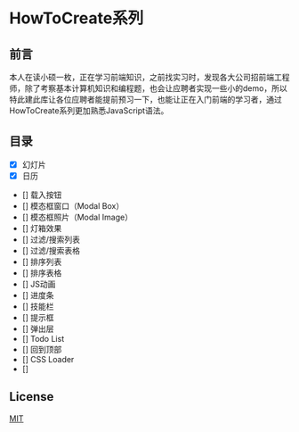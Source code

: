 # HowToCreate系列

## 前言

本人在读小硕一枚，正在学习前端知识，之前找实习时，发现各大公司招前端工程师，除了考察基本计算机知识和编程题，也会让应聘者实现一些小的demo，所以特此建此库让各位应聘者能提前预习一下，也能让正在入门前端的学习者，通过HowToCreate系列更加熟悉JavaScript语法。


## 目录
- [x] 幻灯片
- [x] 日历
- [] 载入按钮
- [] 模态框窗口（Modal Box）
- [] 模态框照片（Modal Image）
- [] 灯箱效果
- [] 过滤/搜索列表
- [] 过滤/搜索表格
- [] 排序列表
- [] 排序表格
- [] JS动画
- [] 进度条
- [] 技能栏
- [] 提示框
- [] 弹出层
- [] Todo List
- [] 回到顶部
- [] CSS Loader
- [] 


## License
[MIT](https://github.com/owen1190/HowToCreate/blob/master/LICENSE)